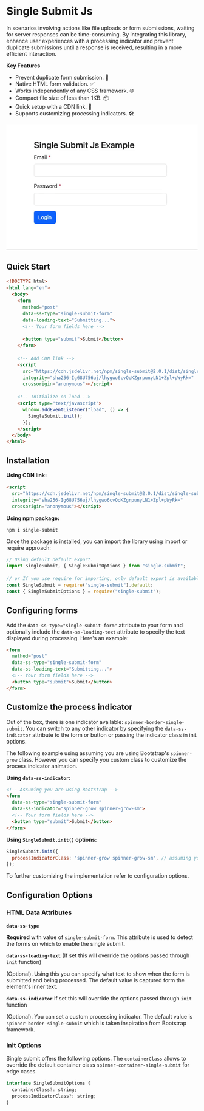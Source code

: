 # Single Submit Js

In scenarios involving actions like file uploads or form submissions, waiting for server responses can be
time-consuming. By integrating this library, enhance user experiences with a processing indicator and prevent duplicate
submissions until a response is received, resulting in a more efficient interaction.

**Key Features**

- Prevent duplicate form submission. 🚫
- Native HTML form validation. ✅
- Works independently of any CSS framework. 🌐
- Compact file size of less than 1KB. 📦
- Quick setup with a CDN link. 🚀
- Supports customizing processing indicators. 🛠️

![Single Submit Example](./demo.gif)

## Quick Start

```html
<!DOCTYPE html>
<html lang="en">
  <body>
    <form
      method="post"
      data-ss-type="single-submit-form"
      data-loading-text="Submitting...">
      <!-- Your form fields here -->

      <button type="submit">Submit</button>
    </form>

    <!-- Add CDN link -->
    <script
      src="https://cdn.jsdelivr.net/npm/single-submit@2.0.1/dist/single-submit.min.js"
      integrity="sha256-Ig68U756uj/lhygwo6cvQoKZgrpunyLN1+Zpl+pWyRk="
      crossorigin="anonymous"></script>

    <!-- Initialize on load -->
    <script type="text/javascript">
      window.addEventListener("load", () => {
        SingleSubmit.init();
      });
    </script>
  </body>
</html>
```

## Installation

**Using CDN link:**

```html
<script
  src="https://cdn.jsdelivr.net/npm/single-submit@2.0.1/dist/single-submit.min.js"
  integrity="sha256-Ig68U756uj/lhygwo6cvQoKZgrpunyLN1+Zpl+pWyRk="
  crossorigin="anonymous"></script>
```

**Using npm package:**

```shell
npm i single-submit
```

Once the package is installed, you can import the library using import or require approach:

```js
// Using default default export.
import SingleSubmit, { SingleSubmitOptions } from "single-submit";

// or If you use require for importing, only default export is available.
const SingleSubmit = require("single-submit").default;
const { SingleSubmitOptions } = require("single-submit");
```

## Configuring forms

Add the `data-ss-type="single-submit-form"` attribute to your form and optionally include the `data-ss-loading-text`
attribute to specify the text displayed during processing. Here's an example:

```html
<form
  method="post"
  data-ss-type="single-submit-form"
  data-ss-loading-text="Submitting...">
  <!-- Your form fields here -->
  <button type="submit">Submit</button>
</form>
```

## Customize the process indicator

Out of the box, there is one indicator available: `spinner-border-single-submit`. You can switch to any other indicator
by specifying the `data-ss-indicator` attribute to the form or button or passing the indicator class in init options.

The following example using assuming you are using Bootstrap's `spinner-grow` class. However you can specify you custom
class to customize the process indicator animation.

**Using `data-ss-indicator`:**

```html
<!-- Assuming you are using Bootstrap -->
<form
  data-ss-type="single-submit-form"
  data-ss-indicator="spinner-grow spinner-grow-sm">
  <!-- Your form fields here -->
  <button type="submit">Submit</button>
</form>
```

**Using `SingleSubmit.init()` options:**

```js
SingleSubmit.init({
  processIndicatorClass: "spinner-grow spinner-grow-sm", // assuming you are using Bootstrap
});
```

To further customizing the implementation refer to configuration options.

## Configuration Options

### HTML Data Attributes

**`data-ss-type`**

**Required** with value of `single-submit-form`. This attribute is used to detect the forms on which to enable the single submit.

**`data-ss-loading-text`** (If set this will override the options passed through `init` function)

(Optional). Using this you can specify what text to show when the form is submitted and being processed. The default value is captured form the element's inner text.

**`data-ss-indicator`** If set this will override the options passed through `init` function

(Optional). You can set a custom processing indicator. The default value is `spinner-border-single-submit` which is taken inspiration from Bootstrap framework.

### Init Options

Single submit offers the following options. The `containerClass` allows to override the default container class
`spinner-container-single-submit` for edge cases.

```js
interface SingleSubmitOptions {
  containerClass?: string;
  processIndicatorClass?: string;
}
```
